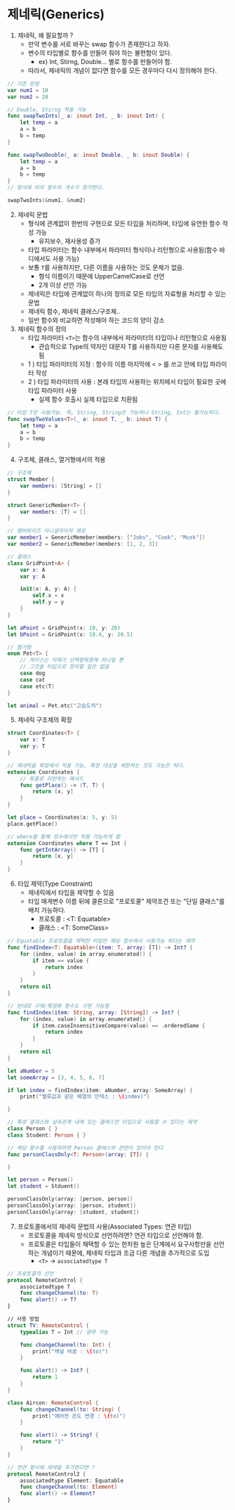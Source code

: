 # 제네릭(Generics)
1. 제네릭, 왜 필요할까 ?
    - 만약 변수를 서로 바꾸는 swap 함수가 존재한다고 하자.
    - 변수의 타입별로 함수를 만들어 줘야 하는 불편함이 있다.
        - ex) Int, Stirng, Double... 별로 함수를 만들어야 함.
    - 따라서, 제네릭의 개념이 없다면 함수를 모든 경우마다 다시 정의해야 한다.
```swift
// 기존 문법
var num1 = 10
var num2 = 20

// Double, Stirng 적용 가능
func swapTwoInts(_ a: inout Int, _ b: inout Int) {
    let temp = a
    a = b
    b = temp
}

func swapTwoDouble(_ a: inout Double, _ b: inout Double) {
    let temp = a
    a = b
    b = temp
}
// 형식에 따라 함수의 개수가 증가한다.

swapTwoInts(&num1, &num2)
```

2. 제네릭 문법
    - 형식에 관계없이 한번의 구현으로 모든 타입을 처리하며, 타입에 유연한 함수 작성 가능
        - 유지보수, 재사용성 증가
    - 타입 파라미터는 함수 내부에서 파라미터 형식이나 리턴형으로 사용됨(함수 바디에서도 사용 가능)
    - 보통 `T`를 사용하지만, 다른 이름을 사용하는 것도 문제가 없음.
        - 형식 이름이기 때문에 UpperCamelCase로 선언
        - 2개 이상 선언 가능
    - 제네릭은 타입에 관계없이 하나의 정의로 모든 타입의 자료형을 처리할 수 있는 문법
    - 제네릭 함수, 제네릭 클래스/구조체..
    - 일반 함수와 비교하면 작성해야 하는 코드의 양이 감소
3. 제네릭 함수의 정의
    - 타입 파라미터 `<T>`는 함수의 내부에서 파라미터의 타입이나 리턴형으로 사용됨
        - 관습적으로 Type의 약자인 대문자 T를 사용하지만 다른 문자를 사용해도 됨
    - 1 ) 타입 파라미터의 지정 : 함수의 이름 마지막에 < > 를 쓰고 안에 타입 파라미터 작성
    - 2 ) 타입 파라미터의 사용 : 본래 타입의 사용하는 위치에서 타입이 필요한 곳에 타입 파라미터 사용
        - 실제 함수 호출시 실제 타입으로 치환됨
```swift
// 타입 T만 사용가능. 즉, String, String은 가능하나 String, Int는 불가능하다.
func swapTwoValues<T>(_ a: inout T, _ b: inout T) {
    let temp = a
    a = b
    b = temp
}
```
4. 구조체, 클래스, 열거형에서의 적용
```swift
// 구조체
struct Member {
    var members: [String] = []
}

struct GenericMember<T> {
    var members: [T] = []
}

// 멤버와이즈 이니셜라이저 제공
var member1 = GenericMemeber(members: ["Jobs", "Cook", "Musk"])
var member2 = GenericMemeber(members: [1, 2, 3])

// 클래스
class GridPoint<A> {
    var x: A
    var y: A

    init(x: A, y: A) {
        self.x = x
        self.y = y
    }
}

let aPoint = GridPoint(x: 10, y: 20)
let bPoint = GridPoint(x: 10.4, y: 20.5)

// 열거형
enum Pet<T> {
    // 케이스는 자체가 선택항목중에 하나일 뿐
    // 그것을 타입으로 정의할 일은 없음
    case dog
    case cat
    case etc(T)
}

let animal = Pet.etc("고슴도치")
```
5. 제네릭 구조체의 확장
```swift
struct Coordinates<T> {
    var x: T
    var y: T
}

// 제네릭을 확장에서 적용 가능, 확장 대상을 제한하는 것도 가능은 하다.
extension Coordinates {
    // 튜플로 리턴하는 메서드
    func getPlace() -> (T, T) {
        return [x, y]
    }
}

let place = Coordinates(x: 5, y: 5)
place.getPlace()

// where을 통해 정수에서만 적용 가능하게 함
extension Coordinates where T == Int {
    func getIntArray() -> [T] {
        return [x, y]
    }
}
```
6. 타입 제약(Type Constraint)
    - 제네릭에서 타입을 제약할 수 있음
    - 타입 매게변수 이름 뒤에 클론으로 "프로토콜" 제약조건 또는 "단일 클래스"를 배치 가능하다.
        - 프로토콜 : <T: Equatable>
        - 클래스 : <T: SomeClass>
```swift
// Equatable 프로토콜을 채택한 타입만 해당 함수에서 사용가능 하다는 제약
func findIndex<T: Equatable>(item: T, array: [T]) -> Int? {
    for (index, value) in array.enumerated() {
        if item == value {
            return index
        }
    }
    return nil
}

// 반대로 구체/특정화 함수도 구현 가능함
func findIndex(item: String, array: [String]) -> Int? {
    for (index, value) in array.enumerated() {
        if item.caseInsensitiveCompare(value) == .orderedSame {
            return index
        }
    }
    return nil
}

let aNumber = 5
let someArray = [3, 4, 5, 6, 7]

if let index = findIndex(item: aNumber, array: SomeArray) {
    print("밸류값과 같은 배열의 인덱스 : \(index)")

}

// 특정 클래스와 상속관계 내에 있는 클래스만 타입으로 사용할 수 있다는 제약
class Person { }
class Student: Person { }

// 해당 함수를 사용하려면 Person 클래스와 관련이 있어야 한다
func personClassOnly<T: Person>(array: [T]) {

}

let person = Person()
let student = Stduent()

personClassOnly(array: [person, person])
personClassOnly(array: [person, student])
personClassOnly(array: [student, student])
```
7. 프로토콜에서의 제네릭 문법의 사용(Associated Types: 연관 타입)
    - 프로토콜을 제네릭 방식으로 선언하려면? 연관 타입으로 선언해야 함.
    - 프로토콜은 타입들이 채택할 수 있는 한차원 높은 단계에서 요구사항만을 선언하는 개념이기 때문에, 제네릭 타입과 조금 다른 개념을 추가적으로 도입
        - `<T>` -> `associatedtype T`
```swift
// 프로토콜의 선언
protocol RemoteControl {
    associatedtype T
    func changeChannel(to: T)
    func alert() -> T?
}

// 사용 방법
struct TV: RemoteControl {
    typealias T = Int // 생략 가능

    func changeChannel(to: Int) {
        print("채널 바꿈 : \(to)")
    }

    func alert() -> Int? {
        return 1
    }
}

class Aircon: RemoteControl {
    func changeChannel(to: String) {
        print("에어컨 온도 변경 : \(to)")
    }

    func alert() -> String? {
        return "1"
    }
}

// 연관 형식에 제약을 추가한다면 ?
protocol RemoteControl2 {
    associatedtype Element: Equatable
    func changeChannel(to: Element)
    func alert() -> Element?
}
```